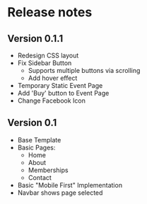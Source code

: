 # Release notes

## Version 0.1.1
- Redesign CSS layout
- Fix Sidebar Button
    - Supports multiple buttons via scrolling
    - Add hover effect
- Temporary Static Event Page
- Add 'Buy' button to Event Page
- Change Facebook Icon

## Version 0.1
- Base Template
- Basic Pages:
    - Home
    - About
    - Memberships
    - Contact
- Basic "Mobile First" Implementation
- Navbar shows page selected
